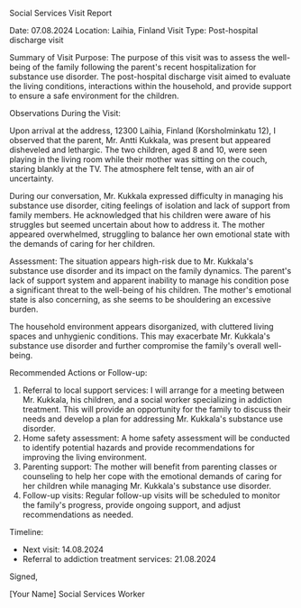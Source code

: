 Social Services Visit Report

Date: 07.08.2024
Location: Laihia, Finland
Visit Type: Post-hospital discharge visit

Summary of Visit Purpose:
The purpose of this visit was to assess the well-being of the family following the parent's recent hospitalization for substance use disorder. The post-hospital discharge visit aimed to evaluate the living conditions, interactions within the household, and provide support to ensure a safe environment for the children.

Observations During the Visit:

Upon arrival at the address, 12300 Laihia, Finland (Korsholminkatu 12), I observed that the parent, Mr. Antti Kukkala, was present but appeared disheveled and lethargic. The two children, aged 8 and 10, were seen playing in the living room while their mother was sitting on the couch, staring blankly at the TV. The atmosphere felt tense, with an air of uncertainty.

During our conversation, Mr. Kukkala expressed difficulty in managing his substance use disorder, citing feelings of isolation and lack of support from family members. He acknowledged that his children were aware of his struggles but seemed uncertain about how to address it. The mother appeared overwhelmed, struggling to balance her own emotional state with the demands of caring for her children.

Assessment:
The situation appears high-risk due to Mr. Kukkala's substance use disorder and its impact on the family dynamics. The parent's lack of support system and apparent inability to manage his condition pose a significant threat to the well-being of his children. The mother's emotional state is also concerning, as she seems to be shouldering an excessive burden.

The household environment appears disorganized, with cluttered living spaces and unhygienic conditions. This may exacerbate Mr. Kukkala's substance use disorder and further compromise the family's overall well-being.

Recommended Actions or Follow-up:

1. Referral to local support services: I will arrange for a meeting between Mr. Kukkala, his children, and a social worker specializing in addiction treatment. This will provide an opportunity for the family to discuss their needs and develop a plan for addressing Mr. Kukkala's substance use disorder.
2. Home safety assessment: A home safety assessment will be conducted to identify potential hazards and provide recommendations for improving the living environment.
3. Parenting support: The mother will benefit from parenting classes or counseling to help her cope with the emotional demands of caring for her children while managing Mr. Kukkala's substance use disorder.
4. Follow-up visits: Regular follow-up visits will be scheduled to monitor the family's progress, provide ongoing support, and adjust recommendations as needed.

Timeline:

* Next visit: 14.08.2024
* Referral to addiction treatment services: 21.08.2024

Signed,

[Your Name]
Social Services Worker